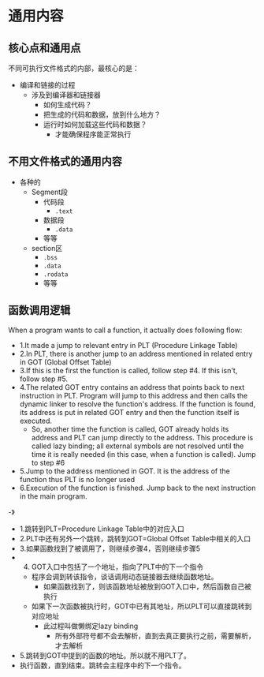 # 通用内容

## 核心点和通用点

不同可执行文件格式的内部，最核心的是：

* 编译和链接的过程
  * 涉及到编译器和链接器
    * 如何生成代码？
    * 把生成的代码和数据，放到什么地方？
    * 运行时如何加载这些代码和数据？
      * 才能确保程序能正常执行

## 不用文件格式的通用内容

* 各种的
  * Segment段
    * 代码段
      * `.text`
    * 数据段
      * `.data`
    * 等等
  * section区
    * `.bss`
    * `.data`
    * `.rodata`
    * 等等

## 函数调用逻辑

When a program wants to call a function, it actually does following flow:

* 1.It made a jump to relevant entry in PLT (Procedure Linkage Table)
* 2.In PLT, there is another jump to an address mentioned in related entry in GOT (Global Offset Table)
* 3.If this is the first the function is called, follow step #4. If this isn't, follow step #5.
* 4.The related GOT entry contains an address that points back to next instruction in PLT. Program will jump to this address and then calls the dynamic linker to resolve the function's address. If the function is found, its address is put in related GOT entry and then the function itself is executed.
  * So, another time the function is called, GOT already holds its address and PLT can jump directly to the address. This procedure is called lazy binding; all external symbols are not resolved until the time it is really needed (in this case, when a function is called). Jump to step #6
* 5.Jump to the address mentioned in GOT. It is the address of the function thus PLT is no longer used
* 6.Execution of the function is finished. Jump back to the next instruction in the main program.

-》

* 1.跳转到PLT=Procedure Linkage Table中的对应入口
* 2.PLT中还有另外一个跳转，跳转到GOT=Global Offset Table中相关的入口
* 3.如果函数找到了被调用了，则继续步骤4，否则继续步骤5
* 4. GOT入口中包括了一个地址，指向了PLT中的下一个指令
  * 程序会调到转该指令，谈话调用动态链接器去继续函数地址。
    * 如果函数找到了，则该函数地址被放到GOT入口中，然后函数自己被执行
  * 如果下一次函数被执行时，GOT中已有其地址，所以PLT可以直接跳转到对应地址
    * 此过程叫做懒绑定lazy binding
      * 所有外部符号都不会去解析，直到去真正要执行之前，需要解析，才去解析
* 5.跳转到GOT中提到的函数的地址。所以就不用PLT了。
* 执行函数，直到结束。跳转会主程序中的下一个指令。

